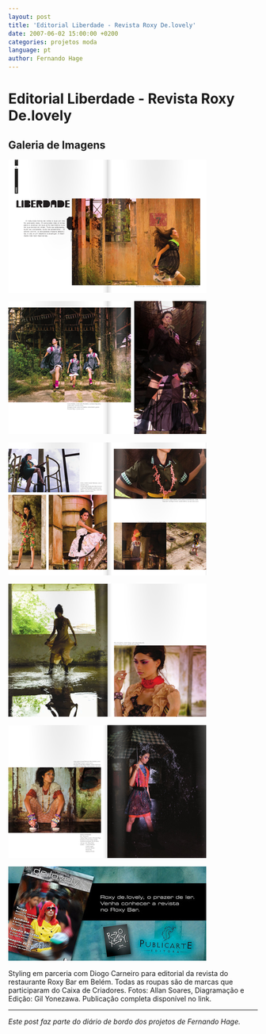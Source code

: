 ```yaml
---
layout: post
title: 'Editorial Liberdade - Revista Roxy De.lovely'
date: 2007-06-02 15:00:00 +0200
categories: projetos moda
language: pt
author: Fernando Hage
---
```


# Editorial Liberdade - Revista Roxy De.lovely

## Galeria de Imagens

![Editorial Liberdade - Revista Roxy De.lovely](/assets/images/editorial-liberdade-revista-roxy-delovely-01.png)

![Editorial Liberdade - Revista Roxy De.lovely](/assets/images/editorial-liberdade-revista-roxy-delovely-02.png)

![Editorial Liberdade - Revista Roxy De.lovely](/assets/images/editorial-liberdade-revista-roxy-delovely-03.png)

![Editorial Liberdade - Revista Roxy De.lovely](/assets/images/editorial-liberdade-revista-roxy-delovely-04.png)

![Editorial Liberdade - Revista Roxy De.lovely](/assets/images/editorial-liberdade-revista-roxy-delovely-05.png)

![Editorial Liberdade - Revista Roxy De.lovely](/assets/images/editorial-liberdade-revista-roxy-delovely-06.jpg)

Styling em parceria com Diogo Carneiro para editorial da revista do restaurante Roxy Bar em Belém. Todas as roupas são de marcas que participaram do Caixa de Criadores. Fotos: Allan Soares, Diagramação e Edição: Gil Yonezawa. Publicação completa disponível no link.

---

*Este post faz parte do diário de bordo dos projetos de Fernando Hage.*